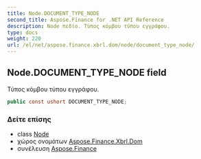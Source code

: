 ```yaml
---
title: Node.DOCUMENT_TYPE_NODE
second_title: Aspose.Finance for .NET API Reference
description: Node πεδίο. Τύπος κόμβου τύπου εγγράφου.
type: docs
weight: 220
url: /el/net/aspose.finance.xbrl.dom/node/document_type_node/
---
```

## Node.DOCUMENT_TYPE_NODE field

Τύπος κόμβου τύπου εγγράφου.

```csharp
public const ushort DOCUMENT_TYPE_NODE;
```

### Δείτε επίσης

* class [Node](../)
* χώρος ονομάτων [Aspose.Finance.Xbrl.Dom](../../node/)
* συνέλευση [Aspose.Finance](../../../)


